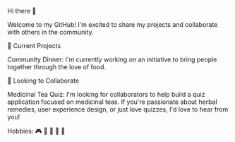 Hi there 👋

Welcome to my GitHub! I'm excited to share my projects and collaborate with others in the community.

🔭 Current Projects

Community Dinner: I'm currently working on an initiative to bring people together through the love of food.

👯 Looking to Collaborate

Medicinal Tea Quiz: I'm looking for collaborators to help build a quiz application focused on medicinal teas. If you're passionate about herbal remedies, user experience design, or just love quizzes, I'd love to hear from you!

Hobbies: 🎮 🎨 📸 🌳 🍲

<!--
**ticoders/ticoders** is a ✨ _special_ ✨ repository because its `README.md` (this file) appears on your GitHub profile.

Here are some ideas to get you started:

- 🔭 I’m currently working on ...
- 🌱 I’m currently learning ...
- 👯 I’m looking to collaborate on ...
- 🤔 I’m looking for help with ...
- 💬 Ask me about ...
- 📫 How to reach me: ...
- 😄 Pronouns: ...
- ⚡ Fun fact: ...
-->
